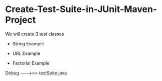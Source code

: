 # Create-Test-Suite-in-JUnit-Maven-Project

We will create 3 test classes

* String Example

* URL Example

* Factorial Example

Debug --->>> testSuite.java
